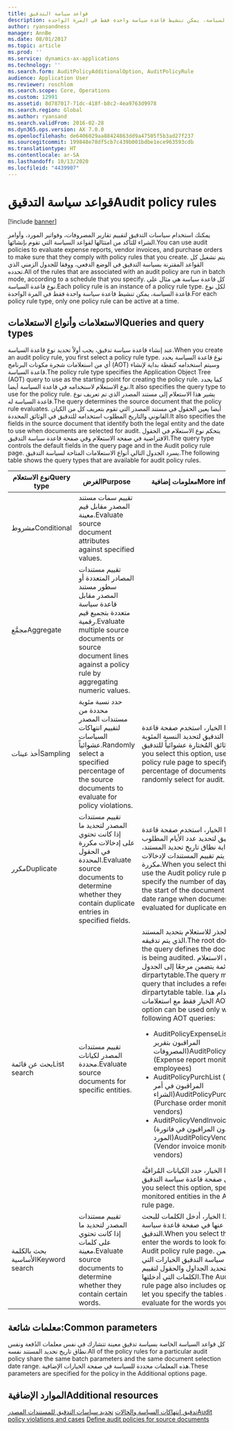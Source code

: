 ```yaml
---
title: قواعد سياسة التدقيق
description: يمكنك استخدام سياسات التدقيق لتقييم تقارير المصروفات، وفواتير المورد، وأوامر الشراء للتأكد من امتثالها لقواعد السياسة التي تقوم بإنشائها. يتم تشغيل كل القواعد المقترنة بسياسة التدقيق في الوضع الدفعي، ووفقا للجدول الزمني الذي تحدده.  كل قاعدة سياسة هي مثال على نوع قاعدة السياسة. لكل نوع قاعدة السياسة، يمكن تنشيط قاعدة سياسة واحدة فقط في المرة الواحدة.
author: ryansandness
manager: AnnBe
ms.date: 08/01/2017
ms.topic: article
ms.prod: ''
ms.service: dynamics-ax-applications
ms.technology: ''
ms.search.form: AuditPolicyAdditionalOption, AuditPolicyRule
audience: Application User
ms.reviewer: roschlom
ms.search.scope: Core, Operations
ms.custom: 12991
ms.assetid: 8d787017-71dc-418f-b8c2-4ea9763d9978
ms.search.region: Global
ms.author: ryansand
ms.search.validFrom: 2016-02-28
ms.dyn365.ops.version: AX 7.0.0
ms.openlocfilehash: de6406029aa88424863dd9a47505f5b3ad27f237
ms.sourcegitcommit: 199848e78df5cb7c439b001bdbe1ece963593cdb
ms.translationtype: HT
ms.contentlocale: ar-SA
ms.lasthandoff: 10/13/2020
ms.locfileid: "4439907"
---
```

# <a name="audit-policy-rules"></a><span data-ttu-id="0546f-106">قواعد سياسة التدقيق</span><span class="sxs-lookup"><span data-stu-id="0546f-106">Audit policy rules</span></span>

[!include [banner](../includes/banner.md)]

<span data-ttu-id="0546f-107">يمكنك استخدام سياسات التدقيق لتقييم تقارير المصروفات، وفواتير المورد، وأوامر الشراء للتأكد من امتثالها لقواعد السياسة التي تقوم بإنشائها.</span><span class="sxs-lookup"><span data-stu-id="0546f-107">You can use audit policies to evaluate expense reports, vendor invoices, and purchase orders to make sure that they comply with policy rules that you create.</span></span> <span data-ttu-id="0546f-108">يتم تشغيل كل القواعد المقترنة بسياسة التدقيق في الوضع الدفعي، ووفقا للجدول الزمني الذي تحدده.</span><span class="sxs-lookup"><span data-stu-id="0546f-108">All of the rules that are associated with an audit policy are run in batch mode, according to a schedule that you specify.</span></span>  <span data-ttu-id="0546f-109">كل قاعدة سياسة هي مثال على نوع قاعدة السياسة.</span><span class="sxs-lookup"><span data-stu-id="0546f-109">Each policy rule is an instance of a policy rule type.</span></span> <span data-ttu-id="0546f-110">لكل نوع قاعدة السياسة، يمكن تنشيط قاعدة سياسة واحدة فقط في المرة الواحدة.</span><span class="sxs-lookup"><span data-stu-id="0546f-110">For each policy rule type, only one policy rule can be active at a time.</span></span> 

<a name="queries-and-query-types"></a><span data-ttu-id="0546f-111">الاستعلامات وأنواع الاستعلامات</span><span class="sxs-lookup"><span data-stu-id="0546f-111">Queries and query types</span></span>
-----------------------

<span data-ttu-id="0546f-112">عند إنشاء قاعدة سياسة تدقيق، يجب أولاً تحديد نوع قاعدة السياسة.</span><span class="sxs-lookup"><span data-stu-id="0546f-112">When you create an audit policy rule, you first select a policy rule type.</span></span> <span data-ttu-id="0546f-113">نوع قاعدة السياسة يحدد أي من استعلامات ‏‫شجرة مكونات البرنامج‬ (AOT) وسيتم استخدامه كنقطة بداية لإنشاء قاعدة السياسة.</span><span class="sxs-lookup"><span data-stu-id="0546f-113">The policy rule type specifies the Application Object Tree (AOT) query to use as the starting point for creating the policy rule.</span></span> <span data-ttu-id="0546f-114">كما يحدد نوع الاستعلام ﻻستخدامه في قاعدة السياسة أيضا.</span><span class="sxs-lookup"><span data-stu-id="0546f-114">It also specifies the query type to use for the policy rule.</span></span> <span data-ttu-id="0546f-115">يشير هذا الاستعلام إلى مستند المصدر الذي تم تعريف نوع قاعدة السياسة له.</span><span class="sxs-lookup"><span data-stu-id="0546f-115">The query determines the source document that the policy rule evaluates.</span></span> <span data-ttu-id="0546f-116">أيضا يعين الحقول في مستند المصدر التي تقوم بتعريف كل من الكيان القانوني والتاريخ المطلوب استخدامه للتدقيق في الوثائق المحددة.</span><span class="sxs-lookup"><span data-stu-id="0546f-116">It also specifies the fields in the source document that identify both the legal entity and the date to use when documents are selected for audit.</span></span> <span data-ttu-id="0546f-117">يتحكم نوع الاستعلام في الحقول الافتراضية في صفحة الاستعلام وفي صفحة قاعدة سياسة التدقيق.</span><span class="sxs-lookup"><span data-stu-id="0546f-117">The query type controls the default fields in the query page and in the Audit policy rule page.</span></span> <span data-ttu-id="0546f-118">يسرد الجدول التالي أنواع الاستعلامات المتاحة لسياسة التدقيق.</span><span class="sxs-lookup"><span data-stu-id="0546f-118">The following table shows the query types that are available for audit policy rules.</span></span>

<table>
<colgroup>
<col width="33%" />
<col width="33%" />
<col width="33%" />
</colgroup>
<thead>
<tr class="header">
<th><span data-ttu-id="0546f-119">نوع الاستعلام</span><span class="sxs-lookup"><span data-stu-id="0546f-119">Query type</span></span></th>
<th><span data-ttu-id="0546f-120">الغرض</span><span class="sxs-lookup"><span data-stu-id="0546f-120">Purpose</span></span></th>
<th><span data-ttu-id="0546f-121">معلومات إضافية</span><span class="sxs-lookup"><span data-stu-id="0546f-121">More information</span></span></th>
</tr>
</thead>
<tbody>
<tr class="odd">
<td><span data-ttu-id="0546f-122">مشروط</span><span class="sxs-lookup"><span data-stu-id="0546f-122">Conditional</span></span></td>
<td><span data-ttu-id="0546f-123">تقييم سمات مستند المصدر مقابل قيم معينة.</span><span class="sxs-lookup"><span data-stu-id="0546f-123">Evaluate source document attributes against specified values.</span></span></td>
<td></td>
</tr>
<tr class="even">
<td><span data-ttu-id="0546f-124">مجمَّع</span><span class="sxs-lookup"><span data-stu-id="0546f-124">Aggregate</span></span></td>
<td><span data-ttu-id="0546f-125">تقييم مستندات المصادر المتعددة أو سطور مستند المصدر مقابل قاعدة سياسة متعددة بتجميع قيم رقمية.</span><span class="sxs-lookup"><span data-stu-id="0546f-125">Evaluate multiple source documents or source document lines against a policy rule by aggregating numeric values.</span></span></td>
<td></td>
</tr>
<tr class="odd">
<td><span data-ttu-id="0546f-126">أخذ عينات</span><span class="sxs-lookup"><span data-stu-id="0546f-126">Sampling</span></span></td>
<td><span data-ttu-id="0546f-127">حدد نسبة مئوية محددة من مستندات المصدر لتقييم انتهاكات السياسات عشوائياً.</span><span class="sxs-lookup"><span data-stu-id="0546f-127">Randomly select a specified percentage of the source documents to evaluate for policy violations.</span></span></td>
<td><span data-ttu-id="0546f-128">عند تحديد هذا الخيار، استخدم صفحة قاعدة سياسة التدقيق لتحديد النسبة المئوية للوثائق المُختارة عشوائياً للتدقيق.</span><span class="sxs-lookup"><span data-stu-id="0546f-128">When you select this option, use the Audit policy rule page to specify the percentage of documents to randomly select for audit.</span></span></td>
</tr>
<tr class="even">
<td><span data-ttu-id="0546f-129">مكرر</span><span class="sxs-lookup"><span data-stu-id="0546f-129">Duplicate</span></span></td>
<td><span data-ttu-id="0546f-130">تقييم مستندات المصدر لتحديد ما إذا كانت تحتوي على إدخالات مكررة في الحقول المحددة.</span><span class="sxs-lookup"><span data-stu-id="0546f-130">Evaluate source documents to determine whether they contain duplicate entries in specified fields.</span></span></td>
<td><span data-ttu-id="0546f-131">عند تحديد هذا الخيار، استخدم صفحة قاعدة سياسة التدقيق لتحديد عدد الأيام المطلوب إضافتها إلى بداية نطاق تاريخ تحديد المستند، عندما يتم تقييم المستندات لإدخالات مكررة.</span><span class="sxs-lookup"><span data-stu-id="0546f-131">When you select this option, use the Audit policy rule page to specify the number of days to add to the start of the document selection date range when documents are evaluated for duplicate entries.</span></span></td>
</tr>
<tr class="odd">
<td><span data-ttu-id="0546f-132">بحث عن قائمة</span><span class="sxs-lookup"><span data-stu-id="0546f-132">List search</span></span></td>
<td><span data-ttu-id="0546f-133">تقييم مستندات المصدر لكيانات محددة.</span><span class="sxs-lookup"><span data-stu-id="0546f-133">Evaluate source documents for specific entities.</span></span></td>
<td><span data-ttu-id="0546f-134">وتقوم وثيقة الجذر للاستعلام بتحديد المستند الذي يتم تدقيقه.</span><span class="sxs-lookup"><span data-stu-id="0546f-134">The root document of the query defines the document that is being audited.</span></span> <span data-ttu-id="0546f-135">يجب أن يكون الاستعلام استعلام قائمة يتضمن مرجعًا إلى الجدول dirpartytable.</span><span class="sxs-lookup"><span data-stu-id="0546f-135">The query must be a list query that includes a reference to the dirpartytable table.</span></span> <span data-ttu-id="0546f-136">يمكن استخدام هذا الخيار فقط مع استعلامات AOT:</span><span class="sxs-lookup"><span data-stu-id="0546f-136">This option can be used only with the following AOT queries:</span></span>
<ul>
<li><span data-ttu-id="0546f-137"><span class="ui">AuditPolicyExpenseList</span> (الموظفون المراقبون بتقرير المصروفات)</span><span class="sxs-lookup"><span data-stu-id="0546f-137"><span class="ui">AuditPolicyExpenseList</span> (Expense report monitored employees)</span></span></li>
<li><span data-ttu-id="0546f-138"><span class="ui">AuditPolicyPurchList</span> (الموردون المراقبون في أمر الشراء)</span><span class="sxs-lookup"><span data-stu-id="0546f-138"><span class="ui">AuditPolicyPurchList</span> (Purchase order monitored vendors)</span></span></li>
<li><span data-ttu-id="0546f-139"><span class="ui">AuditPolicyVendInvoiceList</span> (الموردون المراقبون في فاتورة المورد)</span><span class="sxs-lookup"><span data-stu-id="0546f-139"><span class="ui">AuditPolicyVendInvoiceList</span> (Vendor invoice monitored vendors)</span></span></li>
</ul>
<span data-ttu-id="0546f-140">عند تحديد هذا الخيار، حدد الكيانات المُراقبَّة في صفحة قاعدة سياسة التدقيق.</span><span class="sxs-lookup"><span data-stu-id="0546f-140">When you select this option, specify the monitored entities in the Audit policy rule page.</span></span></td>
</tr>
<tr class="even">
<td><span data-ttu-id="0546f-141">بحث بالكلمة الأساسية</span><span class="sxs-lookup"><span data-stu-id="0546f-141">Keyword search</span></span></td>
<td><span data-ttu-id="0546f-142">تقييم مستندات المصدر لتحديد ما إذا كانت تحتوي على كلمات معينة.</span><span class="sxs-lookup"><span data-stu-id="0546f-142">Evaluate source documents to determine whether they contain certain words.</span></span></td>
<td><span data-ttu-id="0546f-143">عند تحديد هذا الخيار، أدخل الكلمات للبحث عنها في صفحة قاعدة سياسة التدقيق.</span><span class="sxs-lookup"><span data-stu-id="0546f-143">When you select this option, enter the words to look for in the Audit policy rule page.</span></span> <span data-ttu-id="0546f-144">كما تتضمن صفحة قاعدة سياسة التدقيق الخيارات التي تسمح لك بتحديد الجداول والحقول لتقييم الكلمات التي أدخلتها.</span><span class="sxs-lookup"><span data-stu-id="0546f-144">The Audit policy rule page also includes options that let you specify the tables and fields to evaluate for the words you entered.</span></span></td>
</tr>
</tbody>
</table>

## <a name="common-parameters"></a><span data-ttu-id="0546f-145">معلمات شائعة:</span><span class="sxs-lookup"><span data-stu-id="0546f-145">Common parameters</span></span>
<span data-ttu-id="0546f-146">كل قواعد السياسة الخاصة بسياسة تدقيق معينة تتشارك في نفس معلمات الدُفعة ونفس نطاق تاريخ تحديد المستند نفسه.</span><span class="sxs-lookup"><span data-stu-id="0546f-146">All of the policy rules for a particular audit policy share the same batch parameters and the same document selection date range.</span></span> <span data-ttu-id="0546f-147">هذه المعلمات محددة للسياسة في صفحة الخيارات الإضافية.</span><span class="sxs-lookup"><span data-stu-id="0546f-147">These parameters are specified for the policy in the Additional options page.</span></span>



<a name="additional-resources"></a><span data-ttu-id="0546f-148">الموارد الإضافية</span><span class="sxs-lookup"><span data-stu-id="0546f-148">Additional resources</span></span>
--------

<span data-ttu-id="0546f-149">[تدقيق انتهاكات السياسة والحالات](audit-policy-violations-cases.md)
[تحديد سياسات التدقيق‬ للمستندات المصدر](tasks/define-audit-policies-source-documents.md)</span><span class="sxs-lookup"><span data-stu-id="0546f-149">[Audit policy violations and cases](audit-policy-violations-cases.md)
[Define audit policies for source documents](tasks/define-audit-policies-source-documents.md)</span></span>


